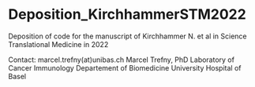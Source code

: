 # Deposition_KirchhammerSTM2022
Deposition of code for the manuscript of Kirchhammer N. et al in Science Translational Medicine in 2022

Contact: marcel.trefny(at)unibas.ch
Marcel Trefny, PhD
Laboratory of Cancer Immunology 
Departement of Biomedicine
University Hospital of Basel

